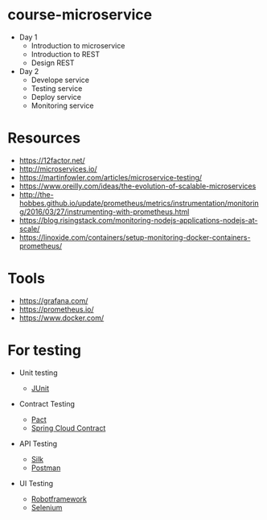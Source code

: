 # course-microservice

* Day 1
  * Introduction to microservice
  * Introduction to REST
  * Design REST
* Day 2
  * Develope service
  * Testing service
  * Deploy service
  * Monitoring service


# Resources
* https://12factor.net/
* http://microservices.io/
* https://martinfowler.com/articles/microservice-testing/
* https://www.oreilly.com/ideas/the-evolution-of-scalable-microservices
* http://the-hobbes.github.io/update/prometheus/metrics/instrumentation/monitoring/2016/03/27/instrumenting-with-prometheus.html
* https://blog.risingstack.com/monitoring-nodejs-applications-nodejs-at-scale/
* https://linoxide.com/containers/setup-monitoring-docker-containers-prometheus/

# Tools
* https://grafana.com/
* https://prometheus.io/
* https://www.docker.com/

# For testing
* Unit testing
  * [JUnit](https://junit.org/junit5/)
  
* Contract Testing
  * [Pact](https://docs.pact.io/)
  * [Spring Cloud Contract](https://cloud.spring.io/spring-cloud-contract/)

* API Testing
  * [Silk](https://github.com/matryer/silk)
  * [Postman](https://www.getpostman.com/)
  
* UI Testing
  * [Robotframework](http://robotframework.org/)
  * [Selenium](https://www.seleniumhq.org/)
